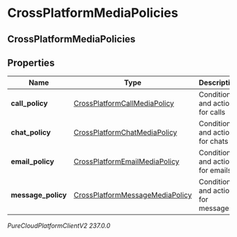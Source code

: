 # CrossPlatformMediaPolicies

## CrossPlatformMediaPolicies

## Properties

|Name | Type | Description | Notes|
|------------ | ------------- | ------------- | -------------|
| **call_policy** | [CrossPlatformCallMediaPolicy](CrossPlatformCallMediaPolicy) | Conditions and actions for calls | [optional] |
| **chat_policy** | [CrossPlatformChatMediaPolicy](CrossPlatformChatMediaPolicy) | Conditions and actions for chats | [optional] |
| **email_policy** | [CrossPlatformEmailMediaPolicy](CrossPlatformEmailMediaPolicy) | Conditions and actions for emails | [optional] |
| **message_policy** | [CrossPlatformMessageMediaPolicy](CrossPlatformMessageMediaPolicy) | Conditions and actions for messages | [optional] |



_PureCloudPlatformClientV2 237.0.0_
